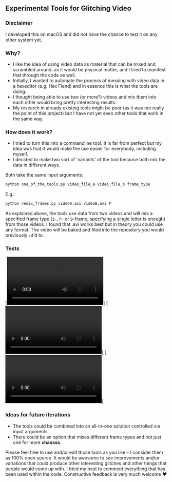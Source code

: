 ## Experimental Tools for Glitching Video

### Disclaimer
I developed this on macOS and did not have the chance to test it on any other system yet.

### Why?
+ I like the idea of using video data as material that can be mixed and scrambled around, as it would be physical matter, and I tried to manifest that through the code as well.
+ Initially, I wanted to automate the process of messing with video data in a hexeditor (e.g. Hex Fiend) and in essence this is what the tools are doing.
+ I thought being able to use two (or more?) videos and mix them into each other would bring pretty interesting results.
+ My research in already existing tools might be poor (as it was not really the point of this project) but I have not yet seen other tools that work in the same way.

### How does it work?
+ I tried to turn this into a commandline tool. It is far from perfect but my idea was that it would make the use easier for everybody, including myself.
+ I decided to make two sort of 'variants' of the tool because both mix the data in different ways.

Both take the same input arguments:
```bash
python one_of_the_tools.py video_file_a video_file_b frame_type
```
E.g.:
```bash
python remix_frames.py videoA.avi videoB.avi P
```
As explained above, the tools use data from two videos and will mix a specified frame type (`I`-, `P`- or `B`-frame, specifying a single letter is enough) from those videos. I found that .avi works best but in theory you could use any format.
The video will be baked and filed into the repository you would previously `cd`'d to.

### Tests
[![](tests/vis001_processed_1.mp4)]
[![](tests/vis001_processed_2.mp4)]
[![](tests/vis001_processed_3.mp4)]

### Ideas for future iterations
+ The tools could be combined into an all-in-one solution controlled via input arguments.
+ There could be an option that mixes different frame types and not just one for more **chaosss**.

Please feel free to use and/or edit those tools as you like – I consider them as 100% open source. It would be awesome to see improvements and/or variations that could produce other interesting glitches and other things that people would come up with.
I tried my best to comment everything that has been used within the code. Constructive feedback is very much welcome :heart:

